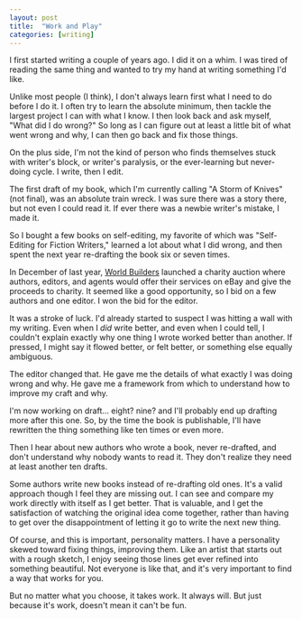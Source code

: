 ```yaml
---
layout: post
title:  "Work and Play"
categories: [writing]
---
```


I first started writing a couple of years ago.  I did it on a whim.  I was tired of reading the same thing and wanted to try my hand at writing something I'd like.  

Unlike most people (I think), I don't always learn first what I need to do before I do it.  I often try to learn the absolute minimum, then tackle the largest project I can with what I know.  I then look back and ask myself, "What did I do wrong?"  So long as I can figure out at least a little bit of what went wrong and why, I can then go back and fix those things.

On the plus side, I'm not the kind of person who finds themselves stuck with writer's block, or writer's paralysis, or the ever-learning but never-doing cycle.  I write, then I edit.  

The first draft of my book, which I'm currently calling "A Storm of Knives" (not final), was an absolute train wreck.  I was sure there was a story there, but not even I could read it.  If ever there was a newbie writer's mistake, I made it.  

So I bought a few books on self-editing, my favorite of which was "Self-Editing for Fiction Writers," learned a lot about what I did wrong, and then spent the next year re-drafting the book six or seven times.  

In December of last year, [World Builders](worldbuilders.org) launched a charity auction where authors, editors, and agents would offer their services on eBay and give the proceeds to charity.  It seemed like a good opportunity, so I bid on a few authors and one editor.  I won the bid for the editor.

It was a stroke of luck.  I'd already started to suspect I was hitting a wall with my writing.  Even when I _did_ write better, and even when I could tell, I couldn't explain exactly why one thing I wrote worked better than another.  If pressed, I might say it flowed better, or felt better, or something else equally ambiguous. 

The editor changed that.  He gave me the details of what exactly I was doing wrong and why.  He gave me a framework from which to understand how to improve my craft and why.  

I'm now working on draft... eight?  nine? and I'll probably end up drafting more after this one.  So, by the time the book is publishable, I'll have rewritten the thing something like ten times or even more.

Then I hear about new authors who wrote a book, never re-drafted, and don't understand why nobody wants to read it.  They don't realize they need at least another ten drafts.

Some authors write new books instead of re-drafting old ones.  It's a valid approach though I feel they are missing out.  I can see and compare my work directly with itself as I get better.  That is valuable, and I get the satisfaction of watching the original idea come together, rather than having to get over the disappointment of letting it go to write the next new thing.

Of course, and this is important, personality matters.  I have a personality skewed toward fixing things, improving them.  Like an artist that starts out with a rough sketch, I enjoy seeing those lines get ever refined into something beautiful.  Not everyone is like that, and it's very important to find a way that works for you.

But no matter what you choose, it takes work.  It always will.  But just because it's work, doesn't mean it can't be fun. 